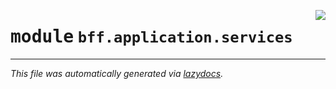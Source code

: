 <!-- markdownlint-disable -->

<a href="https://github.com/Sergoot/encashment-service/blob/master/bff/bff/application/services/__init__.py"><img align="right" style="float:right;" src="https://img.shields.io/badge/-source-cccccc?style=flat-square"></a>

# <kbd>module</kbd> `bff.application.services`








---

_This file was automatically generated via [lazydocs](https://github.com/ml-tooling/lazydocs)._
